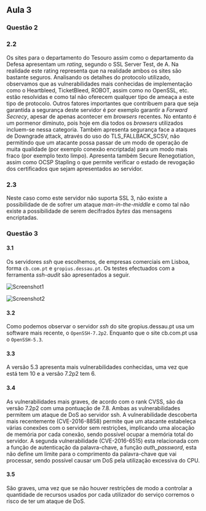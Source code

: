 ## Aula 3

### Questão 2

### 2.2
Os sites para o departamento do Tesouro assim como o departamento da Defesa apresentam um *rating*, segundo o SSL Server Test, de A. Na realidade este rating representa que na realidade ambos os sites são bastante seguros. 
Analisando os detalhes do protocolo utilizado, observamos que as vulnerabilidades mais conhecidas de implementação como o Heartbleed, TicketBleed, ROBOT, assim como no OpenSSL, etc. estão resolvidas e como tal não oferecem qualquer tipo de ameaça a este tipo de protocolo. 
Outros fatores importantes que contribuem para que seja garantida a segurança deste servidor é por exemplo garantir a *Forward Secrecy*, apesar de apenas acontecer em *browsers* recentes. No entanto é um pormenor diminuto, pois hoje em dia todos os *browsers* utilizados incluem-se nessa categoria. 
Também apresenta segurança face a ataques de Downgrade attack, através do uso do TLS_FALLBACK_SCSV, não permitindo que um atacante possa passar de um modo de operação de muita qualidade (por exemplo conexão encriptada) para um modo mais fraco (por exemplo texto limpo).
Apresenta também Secure Renegotiation, assim como OCSP Stapling o que permite verificar o estado de revogação dos certificados que sejam apresentados ao servidor.
	
### 2.3
Neste caso como este servidor não suporta SSL 3, não existe a possibilidade de de sofrer um ataque *man-in-the-middle* e como tal não existe a possibilidade de serem decifrados *bytes* das mensagens encriptadas.

### Questão 3

#### 3.1
Os servidores *ssh* que escolhemos, de empresas comerciais em Lisboa, forma ```cb.com.pt``` e ```gropius.dessau.pt```.
Os testes efectuados com a ferramenta *ssh-audit* são apresentados a seguir.

![Screenshot1](https://github.com/uminho-miei-engseg/1718-G6/tree/master/aula3/Pergunta3/cb.com.pt.PNG)

![Screenshot2](https://github.com/uminho-miei-engseg/1718-G6/tree/master/aula3/Pergunta3/gropius.dessau.pt.PNG)

#### 3.2
Como podemos observar o servidor *ssh* do site gropius.dessau.pt usa um software mais recente, o ```OpenSSH-7.2p2```.
Enquanto que o site cb.com.pt usa o ```OpenSSH-5.3```.

#### 3.3
A versão 5.3 apresenta mais vulnerabilidades conhecidas, uma vez que está tem 10 e a versão 7.2p2 tem 6.

#### 3.4
As vulnerabilidades mais graves, de acordo com o rank CVSS, são da versão 7.2p2 com uma pontuação de 7.8. Ambas as vulnerabilidades permitem um ataque de DoS ao servidor ssh. A vulnerabilidade descoberta mais recentemente (CVE-2016-8858) permite que um atacante estabeleça várias conexões com o servidor sem restrições, implicando uma alocação de memória por cada conexão, sendo possível ocupar a memória total do servidor.
A segunda vulnerabilidade (CVE-2016-6515) esta relacionada com a função de autenticação da palavra-chave, a função *auth_password*, esta não define um limite para o comprimento da palavra-chave que vai processar, sendo possível causar um DoS pela utilização excessiva do CPU.

#### 3.5
São graves, uma vez que se não houver restrições de modo a controlar a quantidade de recursos usados por cada utilizador do serviço corremos o risco de ter um ataque de DoS.
